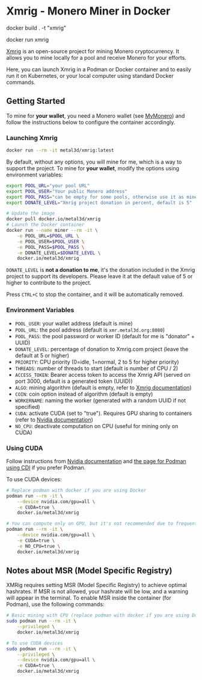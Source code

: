 # Xmrig - Monero Miner in Docker

docker build . -t "xmrig"

docker run xmrig

[Xmrig](https://xmrig.com/) is an open-source project for mining Monero cryptocurrency. It allows you to mine locally for a pool and receive Monero for your efforts.

Here, you can launch Xmrig in a Podman or Docker container and  to easily run it on Kubernetes, or your local computer using standard Docker commands.


## Getting Started

To mine for **your wallet**, you need a Monero wallet (see [MyMonero](https://mymonero.com/)) and follow the instructions below to configure the container accordingly.

### Launching Xmrig

```bash
docker run --rm -it metal3d/xmrig:latest
```

By default, without any options, you will mine for me, which is a way to support the project. To mine for **your wallet**, modify the options using environment variables:

```bash
export POOL_URL="your pool URL"
export POOL_USER="Your public Monero address"
export POOL_PASS="can be empty for some pools, otherwise use it as miner ID"
export DONATE_LEVEL="Xmrig project donation in percent, default is 5"

# Update the image
docker pull docker.io/metal3d/xmrig
# Launch the Docker container
docker run --name miner --rm -it \
    -e POOL_URL=$POOL_URL \
    -e POOL_USER=$POOL_USER \
    -e POOL_PASS=$POOL_PASS \
    -e DONATE_LEVEL=$DONATE_LEVEL \
    docker.io/metal3d/xmrig
```

`DONATE_LEVEL` is **not a donation to me**, it's the donation included in the Xmrig project to support its developers. Please leave it at the default value of 5 or higher to contribute to the project.

Press `CTRL+C` to stop the container, and it will be automatically removed.

### Environment Variables

- `POOL_USER`: your wallet address (default is mine)
- `POOL_URL`: the pool address (default is `xmr.metal3d.org:8080`)
- `POOL_PASS`: the pool password or worker ID (default for me is "donator" + UUID)
- `DONATE_LEVEL`: percentage of donation to Xmrig.com project (leave the default at 5 or higher)
- `PRIORITY`: CPU priority (0=idle, 1=normal, 2 to 5 for higher priority)
- `THREADS`: number of threads to start (default is number of CPU / 2)
- `ACCESS_TOKEN`: Bearer access token to access the Xmrig API (served on port 3000, default is a generated token (UUID))
- `ALGO`: mining algorithm (default is empty, refer to [Xmrig documentation](https://xmrig.com/docs/algorithms))
- `COIN`: coin option instead of algorithm (default is empty)
- `WORKERNAME`: naming the worker (generated with a random UUID if not specified)
- `CUDA`: activate CUDA (set to "true"). Requires GPU sharing to containers (refer to [Nvidia documentation](https://docs.nvidia.com/datacenter/cloud-native/container-toolkit/latest/install-guide.html))
- `NO_CPU`: deactivate computation on CPU (useful for mining only on CUDA)

### Using CUDA

Follow instructions from [Nvidia documentation](https://docs.nvidia.com/datacenter/cloud-native/container-toolkit/latest/install-guide.html) and [the page for Podman using CDI](https://docs.nvidia.com/datacenter/cloud-native/container-toolkit/latest/cdi-support.html) if you prefer Podman.

To use CUDA devices:

```bash
# Replace podman with docker if you are using Docker
podman run --rm -it \
    --device nvidia.com/gpu=all \
    -e CUDA=true \
    docker.io/metal3d/xmrig

# You can compute only on GPU, but it's not recommended due to frequent GPU errors
podman run --rm -it \
    --device nvidia.com/gpu=all \
    -e CUDA=true \
    -e NO_CPU=true \
    docker.io/metal3d/xmrig
```

## Notes about MSR (Model Specific Registry)

XMRig requires setting MSR (Model Specific Registry) to achieve optimal hashrates. If MSR is not allowed, your hashrate will be low, and a warning will appear in the terminal. To enable MSR inside the container (for Podman), use the following commands:

```bash
# Basic mining with CPU (replace podman with docker if you are using Docker)
sudo podman run --rm -it \
    --privileged \
    docker.io/metal3d/xmrig

# To use CUDA devices
sudo podman run --rm -it \
    --privileged \
    --device nvidia.com/gpu=all \
    -e CUDA=true \
    docker.io/metal3d/xmrig
```


